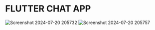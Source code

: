 # FLUTTER CHAT APP
![Screenshot 2024-07-20 205732](https://github.com/user-attachments/assets/bd7c513a-0af5-473a-adca-09b8e7810038)
![Screenshot 2024-07-20 205757](https://github.com/user-attachments/assets/f35dc0a3-1e3d-4ca6-affe-3cf4c0f6d14e)
